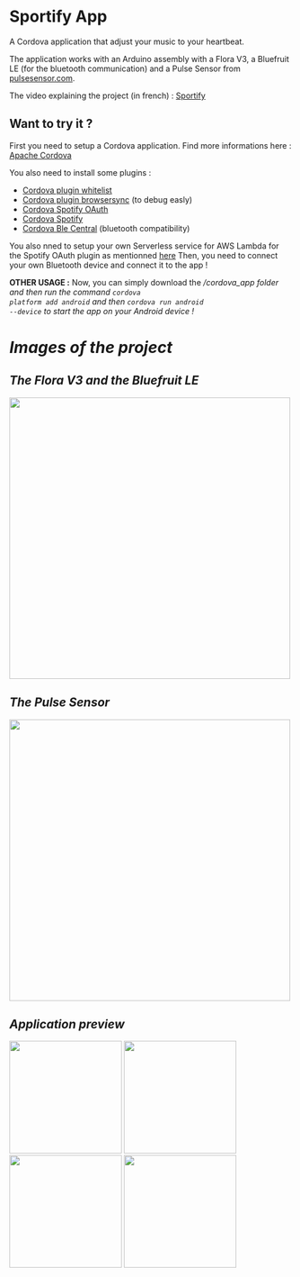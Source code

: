 # Sportify App
A Cordova application that adjust your music to your heartbeat.

The application works with an Arduino assembly with a Flora V3, a Bluefruit LE (for the bluetooth communication) and a Pulse Sensor from [pulsesensor.com](pulsesensor.com).

The video explaining the project (in french) : [Sportify](https://youtu.be/Iybsk5PmKsU)
## Want to try it ?
First you need to setup a Cordova application. Find more informations here : [Apache Cordova](https://cordova.apache.org/)

You also need to install some plugins : 
* [Cordova plugin whitelist](https://cordova.apache.org/docs/en/latest/reference/cordova-plugin-whitelist/)
* [Cordova plugin browsersync](https://www.npmjs.com/package/cordova-plugin-browsersync) (to debug easly)
* [Cordova Spotify OAuth](https://github.com/Festify/cordova-spotify-oauth)
* [Cordova Spotify](https://github.com/Festify/cordova-spotify)
* [Cordova Ble Central](https://github.com/don/cordova-plugin-ble-central) (bluetooth compatibility)

You also nned to setup your own Serverless service for AWS Lambda for the Spotify OAuth plugin as mentionned [here](https://github.com/Festify/cordova-spotify-oauth) 
Then, you need to connect your own Bluetooth device and connect it to the app !

<b>OTHER USAGE :</b> Now, you can simply download the <i/>/cordova_app<i/> folder and then run the command <code>cordova platform add android</code> and then <code>cordova run android --device</code> to start the app on your Android device !

# Images of the project

## The Flora V3 and the Bluefruit LE
<img src="https://i.imgur.com/gCRwqlX.jpg" width="500">
<br/>


## The Pulse Sensor
<img src="https://i.imgur.com/q1YlhTh.jpg" width="500">
<br/>


## Application preview
<img src="https://i.imgur.com/3JqUK6z.jpg" width="200"> <img src="https://i.imgur.com/m1K8HcI.jpg" width="200"> <img src="https://i.imgur.com/liSFfLh.jpgg" width="200"> <img src="https://i.imgur.com/WXXgMQi.jpg" width="200">
